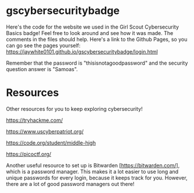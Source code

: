 # gscybersecuritybadge

Here's the code for the website we used in the Girl Scout Cybersecurity Basics badge! Feel free to look around and see how it was made. The comments in the files should help. Here's a link to the Github Pages, so you can go see the pages yourself: https://jaywhite0101.github.io/gscybersecuritybadge/login.html

Remember that the password is "thisisnotagoodpassword" and the security question answer is "Samoas". 

# Resources

Other resources for you to keep exploring cybersecurity!

https://tryhackme.com/

https://www.uscyberpatriot.org/

https://code.org/student/middle-high

https://picoctf.org/

Another useful resource to set up is Bitwarden [https://bitwarden.com/], which is a password manager. This makes it a lot easier to use long and unique passwords for every login, because it keeps track for you.  However, there are a lot of good password managers out there!
